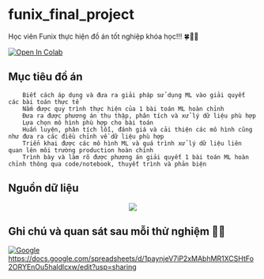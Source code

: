 # funix_final_project
Học viên Funix thực hiện đồ án tốt nghiệp khóa học!!! 🍀:star2:🍂

[![Open In Colab](https://colab.research.google.com/assets/colab-badge.svg)](https://colab.research.google.com/drive/1ZDKgdmfUx9uu1EQkUBbal5fl1WJI8ha0?authuser=1&fbclid=IwAR3Zi9kG3R-67cRG1KoLK3jjXunOGEBc_uhiBnySTS6675FfCtRcSyn7L-g#scrollTo=YQYt43_BaONK&uniqifier=2)

Mục tiêu đồ án
--

        Biết cách áp dụng và đưa ra giải pháp sử dụng ML vào giải quyết các bài toán thực tế
        Nắm được quy trình thực hiện của 1 bài toán ML hoàn chỉnh
        Đưa ra được phương án thu thập, phân tích và xử lý dữ liệu phù hợp
        Lựa chọn mô hình phù hợp cho bài toán
        Huấn luyện, phân tích lỗi, đánh giá và cải thiện các mô hình cũng như đưa ra các điều chỉnh về dữ liệu phù hợp
        Triển khai được các mô hình ML và quá trình xử lý dữ liệu liên quan lên môi trường production hoàn chỉnh
        Trình bày và làm rõ được phương án giải quyết 1 bài toán ML hoàn chỉnh thông qua code/notebook, thuyết trình và phản biện


Nguồn dữ liệu 
-- 

<p align="center">
    <img src='https://i.imgur.com/COMP02k.png' class="center">
</p>

Ghi chú và quan sát sau mỗi thử nghiệm 🧪🥼
--
[![Google](https://img.shields.io/badge/google-4285F4?style=for-the-badge&logo=google&logoColor=white)](https://docs.google.com/spreadsheets/d/1paynjeV7iP2xMAbhMR1XCSHtFo2ORYEnOu5haldlcxw/edit?usp=sharing)
<br>
https://docs.google.com/spreadsheets/d/1paynjeV7iP2xMAbhMR1XCSHtFo2ORYEnOu5haldlcxw/edit?usp=sharing

